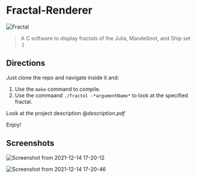 # Fractal-Renderer

![Fractal](https://media.giphy.com/media/GLF8IKQ1Fvws3BzQ9v/giphy.gif)

>A C software to display fractals of the Julia, Mandelbrot, and Ship set :)

## Directions

Just clone the repo and navigate inside it and:
  1. Use the `make` command to compile.
  2. Use the commaand `./fractol -*argumentName*` to look at the specified fractal.

Look at the project description @*description.pdf* 

Enjoy!

## Screenshots

![Screenshot from 2021-12-14 17-20-12](https://user-images.githubusercontent.com/47386839/145994121-98d6ae16-6ff9-4446-be01-7cc90c3eca6d.png)

![Screenshot from 2021-12-14 17-20-46](https://user-images.githubusercontent.com/47386839/145994140-80351a55-95a6-461a-b81d-966d25823e43.png)
